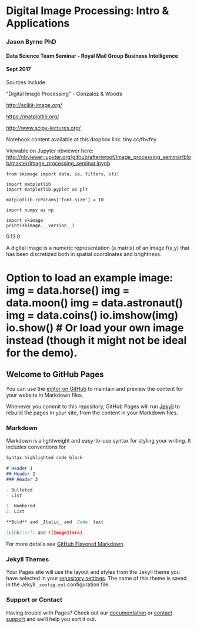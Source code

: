 # Digital Image Processing: Intro & Applications

### Jason Byrne PhD

#### Data Science Team Seminar - Royal Mail Group Business Intelligence 

#### Sept 2017

Sources include: 

"Digital Image Processing" - Gonzalez & Woods

http://scikit-image.org/

https://matplotlib.org/

http://www.scipy-lectures.org/
    
Notebook content available at this dropbox link:
tiny.cc/fbvfny

Viewable on Jupyter nbviewer here:
http://nbviewer.jupyter.org/github/afteriwoof/Image_processing_seminar/blob/master/Image_processing_seminar.ipynb

```
from skimage import data, io, filters, util

import matplotlib
import matplotlib.pyplot as plt

matplotlib.rcParams['font.size'] = 10

import numpy as np

import skimage
print(skimage.__version__)
```
0.13.0

A digital image is a numeric representation (a matrix) of an image f(x,y) that has been discretized both in spatial coordinates and brightness.
# Option to load an example image: img = data.horse() img = data.moon() img = data.astronaut() img = data.coins() io.imshow(img) io.show() # Or load your own image instead (though it might not be ideal for the demo).


## Welcome to GitHub Pages

You can use the [editor on GitHub](https://github.com/afteriwoof/Image_processing_seminar/edit/master/README.md) to maintain and preview the content for your website in Markdown files.

Whenever you commit to this repository, GitHub Pages will run [Jekyll](https://jekyllrb.com/) to rebuild the pages in your site, from the content in your Markdown files.

### Markdown

Markdown is a lightweight and easy-to-use syntax for styling your writing. It includes conventions for

```markdown
Syntax highlighted code block

# Header 1
## Header 2
### Header 3

- Bulleted
- List

1. Numbered
2. List

**Bold** and _Italic_ and `Code` text

[Link](url) and ![Image](src)
```

For more details see [GitHub Flavored Markdown](https://guides.github.com/features/mastering-markdown/).

### Jekyll Themes

Your Pages site will use the layout and styles from the Jekyll theme you have selected in your [repository settings](https://github.com/afteriwoof/Image_processing_seminar/settings). The name of this theme is saved in the Jekyll `_config.yml` configuration file.

### Support or Contact

Having trouble with Pages? Check out our [documentation](https://help.github.com/categories/github-pages-basics/) or [contact support](https://github.com/contact) and we’ll help you sort it out.
